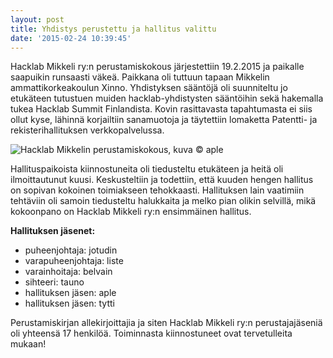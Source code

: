 ```yaml
---
layout: post
title: Yhdistys perustettu ja hallitus valittu
date: '2015-02-24 10:39:45'
---
```


Hacklab Mikkeli ry:n perustamiskokous järjestettiin 19.2.2015 ja paikalle saapuikin runsaasti väkeä. Paikkana oli tuttuun tapaan Mikkelin ammattikorkeakoulun Xinno. Yhdistyksen sääntöjä oli suunniteltu jo etukäteen tutustuen muiden hacklab-yhdistysten sääntöihin sekä hakemalla tukea Hacklab Summit Finlandista. Kovin rasittavasta tapahtumasta ei siis ollut kyse, lähinnä korjailtiin sanamuotoja ja täytettiin lomaketta Patentti- ja rekisterihallituksen verkkopalvelussa.

![Hacklab Mikkelin perustamiskokous, kuva &copy; aple](/blog/content/images/2015/02/hacklabmikkeli-perustamiskokous-aple.JPG)

Hallituspaikoista kiinnostuneita oli tiedusteltu etukäteen ja heitä oli ilmoittautunut kuusi. Keskusteltiin ja todettiin, että kuuden hengen hallitus on sopivan kokoinen toimiakseen tehokkaasti. Hallituksen lain vaatimiin tehtäviin oli samoin tiedusteltu halukkaita ja melko pian olikin selvillä, mikä kokoonpano on Hacklab Mikkeli ry:n ensimmäinen hallitus.

**Hallituksen jäsenet:**

* puheenjohtaja: jotudin
* varapuheenjohtaja: liste
* varainhoitaja: belvain
* sihteeri: tauno
* hallituksen jäsen: aple
* hallituksen jäsen: tytti

Perustamiskirjan allekirjoittajia ja siten Hacklab Mikkeli ry:n perustajajäseniä oli yhteensä 17 henkilöä. Toiminnasta kiinnostuneet ovat tervetulleita mukaan!